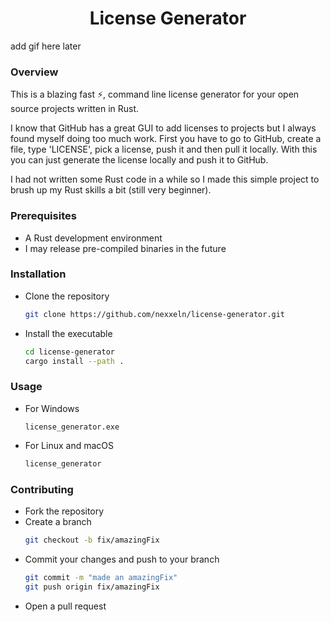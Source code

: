 <h1 align="center">License Generator</h1>

 add gif here later
 
### Overview

This is a blazing fast ⚡, command line license generator for your open source projects written in Rust.

I know that GitHub has a great GUI to add licenses to projects but I always found myself doing too much work. First you have to go to GitHub, create a file, type 'LICENSE', pick a license, push it and then pull it locally. With this you can just generate the license locally and push it to GitHub.

I had not written some Rust code in a while so I made this simple project to brush up my Rust skills a bit (still very beginner).


### Prerequisites

- A Rust development environment
- I may release pre-compiled binaries in the future

### Installation

- Clone the repository
  ```bash
  git clone https://github.com/nexxeln/license-generator.git
  ```
- Install the executable
  ```bash
  cd license-generator
  cargo install --path .
  ```

### Usage

- For Windows
   ```shell
   license_generator.exe
   ```
- For Linux and macOS
  ```bash
  license_generator
  ```

### Contributing
- Fork the repository
- Create a branch
  ```bash
  git checkout -b fix/amazingFix
  ```
- Commit your changes and push to your branch
  ```bash
  git commit -m "made an amazingFix"
  git push origin fix/amazingFix
  ```
- Open a pull request